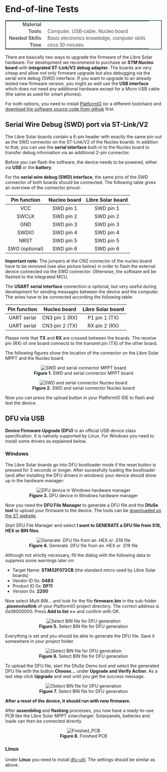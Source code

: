 # End-of-line Tests

<style type="text/css">
.tg  {border-collapse:collapse;border-spacing:5;border-color:#416960;border-width:2px; border-style:solid;}
.tg td{font-family:Arial, sans-serif;font-size:16px;padding:2px 10px;border-style:solid;border-width:0px;overflow:hidden;word-break:normal;border-color:#bbb;color:#594F4F;}
.tg .tg-rmb8{font-weight:bold;vertical-align:top; text-align:right;}
.tg .tg-rmb9{vertical-align:top}
.tg .tg-yw4l{font-weight:bold;vertical-align:top; text-align:right;}
.tg .tg-yw42{vertical-align:top}
</style>

<table class="tg">
  <tr>
    <td class="tg-yw4l">Material</td>
    <td class="tg-yw42"></td>
  </tr>
  <tr>
    <td class="tg-rmb8">Tools</td>
    <td class="tg-rmb9">Computer, USB-cable, Nucleo board</td>
  </tr>
  <tr>
    <td class="tg-yw4l">Needed Skills<br></td>
    <td class="tg-yw42">Basic electronics knowledge, computer skills</td>
  </tr>
  <tr>
    <td class="tg-rmb8">Time</td>
    <td class="tg-rmb9">circa 30 minutes</td>
  </tr>
</table>

There are basically two ways to upgrade the firmware of the Libre Solar hardware. For development we recommend to purchase an **STM Nucleo board** with **integrated ST-Link/V2 debug adapter**. The boards are very cheap and allow not only firmware upgrade but also debugging via the serial wire debug (SWD) interface. If you want to upgrade to an already tested new firmware version, you might as well use the **USB interface** which does not need any additional hardware except for a Micro USB cable (the same as used for smart phones).

For both options, you need to install [PlatformIO](http://platformio.org/) (or a different toolchain) and [download the software source code from github](https://github.com/LibreSolar) first.

## Serial Wire Debug (SWD) port via ST-Link/V2

The Libre Solar boards contain a 6-pin header with exactly the same pin-out as the SWD connector on the ST-Link/V2 of the Nucleo boards. In addition to that, you can use the **serial interface** built-in to the Nucleo board to transfer debug information via an additional 2-pin connector.

Before you can flash the software, the device needs to be powered, either via **USB** or the **battery**.

For the **serial wire debug (SWD) interface**, the same pins of the SWD connector of both boards should be connected. The following table gives an overview of the connector pinout:

| Pin function     | Nucleo board   | Libre Solar board   |
|:----------------:|:--------------:|:-------------------:|
| VCC              | SWD pin 1      | SWD pin 1           |
| SWCLK            | SWD pin 2      | SWD pin 2           |
| GND              | SWD pin 3      | SWD pin 3           |
| SWDIO            | SWD pin 4      | SWD pin 4           |
| NRST             | SWD pin 5      | SWD pin 5           |
| SWO (optional)   | SWD pin 6      | SWD pin 6           |

**Important note:** The jumpers at the CN2 connector of the nucleo board have to be removed (see also picture below) in order to flash the external device connected via the SWD connector. Otherwise, the software will be flashed to the integrated MCU.

The **USART serial interface** connection is optional, but very useful during development for sending messages between the device and the computer. The wires have to be connected according the following table:

| Pin function   | Nucleo board     | Libre Solar board   |
|:--------------:|:----------------:|:-------------------:|
| UART serial    | CN3 pin 1 (RX)   | P1 pin 1 (TX)       |
| UART serial    | CN3 pin 2 (TX)   | RX pin 2 (RX)       |

Please note that **TX** and **RX** are crossed between the boards. The receive pin (RX) of one board connects to the transmit pin (TX) of the other board.

The following figures show the location of the connector on the Libre Solar MPPT and the Nucleo board.

<figure>
<center>
    <img src="./images/swd_mppt.jpg" alt="SWD and serial connector MPPT board" height="auto" width="auto" />
    <figcaption><b>Figure 1.</b> SWD and serial connector MPPT board</figcaption>
</center>
</figure>

<figure>
<center>
    <img src="./images/swd_nucleo.jpg" alt="SWD and serial connector Nucleo board" height="auto" width="auto" />
    <figcaption><b>Figure 2.</b> SWD and serial connector Nucleo board</figcaption>
</center>
</figure>

Now you can press the upload button in your PlatformIO IDE to flash and test the device.

## DFU via USB

**Device Firmware Upgrade (DFU)** is an official USB device class specification. It is natively supported by Linux. For Windows you need to install some drivers as explained below.

### Windows

The Libre Solar boards go into DFU bootloader mode if the reset button is pressed for 3 seconds or longer. After sucessfully loading the bootloader (and after installing the DFU drivers in windows) your device should show up in the hardware manager:

<figure>
<center>
    <img src="./images/docs_firmware_dfu_device.png" alt="DFU device in Windows hardware manager" height="auto" width="auto" />
    <figcaption><b>Figure 3.</b> DFU device in Windows hardware manager</figcaption>
</center>
</figure>

Now you need the **DFU File Manager** to generate a DFU file and the **DfuSe tool** to upload your firmware to the device. The tools can be [downloaded on the ST website](http://www.st.com/en/development-tools/stsw-stm32080.html).

Start DFU File Manager and select **I want to GENERATE a DFU file from S19, HEX or BIN files**.

<figure>
<center>
    <img src="./images/docs_firmware_dfu_generatefile.png" alt="Generate .DFU file from an .HEX or .S19 file" height="auto" width="auto" />
    <figcaption><b>Figure 4.</b> Generate .DFU file from an .HEX or .S19 file</figcaption>
</center>
</figure>

Although not strictly necessary, fill the dialog with the following data to suppress some warnings later on:

* Target Name: **STM32F072CB** (the standard micro used by Libre Solar boards)
* Vendor ID 0x: **0483**
* Product ID 0x: **DF11**
* Version 0x: **2200**

Now select *Multi BIN...* and look for the file **firmware.bin** in the sub-folder **\.pioenvs\stlink** of your PlatformIO project directory. The correct address is 0x08000000. Press **Add to list >>** and confirm with OK.

<figure>
<center>
    <img src="./images/docs_firmware_dfu_multibin.png" alt="Select BIN file for DFU generation" height="auto" width="auto" />
    <figcaption><b>Figure 5.</b> Select BIN file for DFU generation</figcaption>
</center>
</figure>

Everything is set and you should be able to generate the DFU file. Save it somewhere in your project folder.

<figure>
<center>
    <img src="./images/docs_firmware_dfu_file_gen.png" alt="[Select BIN file for DFU generation" height="auto" width="auto" />
    <figcaption><b>Figure 6.</b> Select BIN file for DFU generation</figcaption>
</center>
</figure>

To upload the DFU file, start the DfuSe Demo tool and select the generated DFU file with the button **Choose...** under **Upgrade and Verify Action**. As a last step click **Upgrade** and wait until you get the success message.

<figure>
<center>
    <img src="./images/docs_firmware_dfuse_upgrade.png" alt="[Select BIN file for DFU generation" height="auto" width="auto" />
    <figcaption><b>Figure 7.</b> Select BIN file for DFU generation</figcaption>
</center>
</figure>

**After a reset of the device, it should run with new firmware.**

After **assembling** and **flashing** processes, you now have a ready-to-use PCB like the Libre Solar MPPT solarcharger. Solarpanels, batteries and loads can then be connected directly.

<figure>
<center>
    <img src="./images/finish_pcb.png" alt="Finished_PCB" height="auto" width="auto" />
    <figcaption><b>Figure 8.</b> Finished PCB</figcaption>
</center>
</figure>

### Linux

Under **Linux** you need to install [dfu-util](http://dfu-util.sourceforge.net/). The settings should be similar as above.
